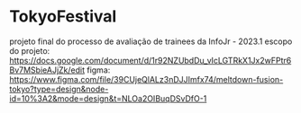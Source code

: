 # TokyoFestival
projeto final do processo de avaliação de trainees da InfoJr - 2023.1
escopo do projeto: https://docs.google.com/document/d/1r92NZUbdDu_vIcLGTRkX1Jx2wFPtr6Bv7MSbieAJjZk/edit
figma: https://www.figma.com/file/39CUjeQlALz3nDJJImfx74/meltdown-fusion-tokyo?type=design&node-id=10%3A2&mode=design&t=NLOa2OIBuqDSvDfO-1
